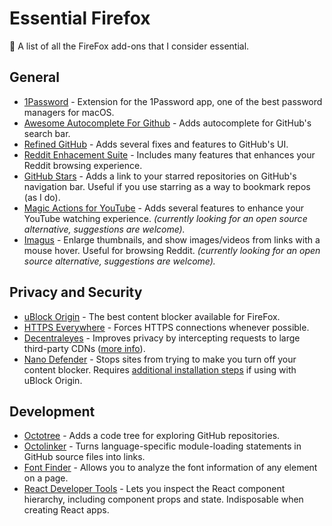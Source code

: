# Essential Firefox
🦊 A list of all the FireFox add-ons that I consider essential.

## General
- [1Password](https://agilebits.com/onepassword/extensions) - Extension for the 1Password app, one of the best password managers for macOS.
- [Awesome Autocomplete For Github](https://github.com/algolia/github-awesome-autocomplete) - Adds autocomplete for GitHub's search bar.
- [Refined GitHub](https://github.com/sindresorhus/refined-github#-refined-github---) - Adds several fixes and features to GitHub's UI.
- [Reddit Enhacement Suite](https://github.com/honestbleeps/Reddit-Enhancement-Suite#reddit-enhancement-suite) - Includes many features that enhances your Reddit browsing experience.
- [GitHub Stars](https://github.com/jorgegonzalez/github-stars#%EF%B8%8F-github-stars-%EF%B8%8F) - Adds a link to your starred repositories on GitHub's navigation bar. Useful if you use starring as a way to bookmark repos (as I do).
- [Magic Actions for YouTube](https://addons.mozilla.org/en-US/firefox/addon/magic-actions-for-youtube/) - Adds several features to enhance your YouTube watching experience. *(currently looking for an open source alternative, suggestions are welcome).*
- [Imagus](https://addons.mozilla.org/en-US/firefox/addon/imagus/) - Enlarge thumbnails, and show images/videos from links with a mouse hover. Useful for browsing Reddit. *(currently looking for an open source alternative, suggestions are welcome).*

## Privacy and Security
- [uBlock Origin](https://github.com/gorhill/uBlock) - The best content blocker available for FireFox.
- [HTTPS Everywhere](https://www.eff.org/https-everywhere) - Forces HTTPS connections whenever possible.
- [Decentraleyes](https://github.com/Synzvato/decentraleyes#decentraleyes) - Improves privacy by intercepting requests to large third-party CDNs ([more info](https://github.com/Synzvato/decentraleyes/wiki/Simple-Introduction)).
- [Nano Defender](https://github.com/NanoAdblocker/NanoDefender#nano-defender) - Stops sites from trying to make you turn off your content blocker. Requires [additional installation steps](https://jspenguin2017.github.io/uBlockProtector/) if using with uBlock Origin.

## Development
- [Octotree](https://github.com/buunguyen/octotree#octotree) - Adds a code tree for exploring GitHub repositories.
- [Octolinker](https://octolinker.github.io) - Turns language-specific module-loading statements in GitHub source files into links.
- [Font Finder](https://github.com/andy-portmen/font-finder) - Allows you to analyze the font information of any element on a page.
- [React Developer Tools](https://github.com/facebook/react-devtools#react-developer-tools-) - Lets you inspect the React component hierarchy, including component props and state. Indisposable when creating React apps.
